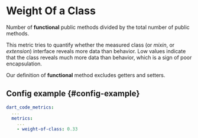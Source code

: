 # Weight Of a Class

Number of **functional** public methods divided by the total number of public methods.

This metric tries to quantify whether the measured class (or _mixin_, or _extension_) interface reveals more data than behavior. Low values indicate that the class reveals much more data than behavior, which is a sign of poor encapsulation.

Our definition of **functional** method excludes getters and setters.

## Config example {#config-example}

```yaml
dart_code_metrics:
  ...
  metrics:
    ...
    - weight-of-class: 0.33
```
